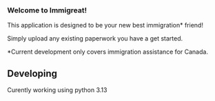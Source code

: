 ### Welcome to Immigreat!

This application is designed to be your new best immigration\* friend!

Simply upload any existing paperwork you have a get started.

\*Current development only covers immigration assistance for Canada.

## Developing

Curently working using python 3.13
